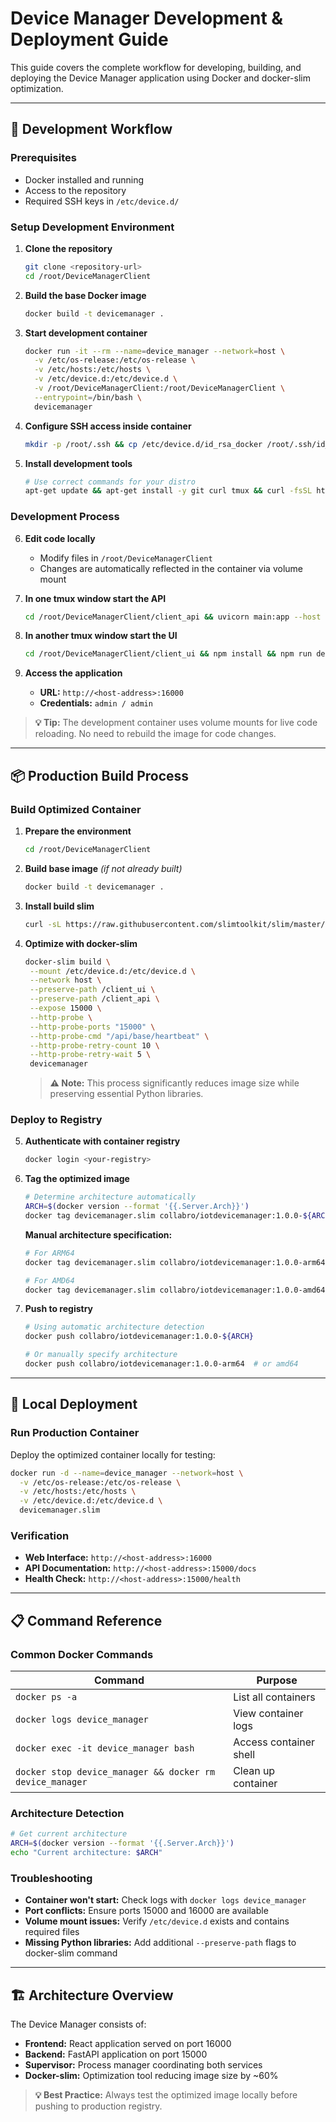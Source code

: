 # Device Manager Development & Deployment Guide

This guide covers the complete workflow for developing, building, and deploying the Device Manager application using Docker and docker-slim optimization.

---

## 🔧 Development Workflow

### Prerequisites
- Docker installed and running
- Access to the repository
- Required SSH keys in `/etc/device.d/`

### Setup Development Environment

1. **Clone the repository**
   ```bash
   git clone <repository-url>
   cd /root/DeviceManagerClient
   ```

2. **Build the base Docker image**
   ```bash
   docker build -t devicemanager .
   ```

3. **Start development container**
   ```bash
   docker run -it --rm --name=device_manager --network=host \
     -v /etc/os-release:/etc/os-release \
     -v /etc/hosts:/etc/hosts \
     -v /etc/device.d:/etc/device.d \
     -v /root/DeviceManagerClient:/root/DeviceManagerClient \
     --entrypoint=/bin/bash \
     devicemanager
   ```

4. **Configure SSH access inside container**
   ```bash
   mkdir -p /root/.ssh && cp /etc/device.d/id_rsa_docker /root/.ssh/id_rsa
   ```

5. **Install development tools**
   ```bash
   # Use correct commands for your distro
   apt-get update && apt-get install -y git curl tmux && curl -fsSL https://deb.nodesource.com/setup_18.x | bash - && apt install -y nodejs
   ```

### Development Process

6. **Edit code locally**
   - Modify files in `/root/DeviceManagerClient`
   - Changes are automatically reflected in the container via volume mount

7. **In one tmux window start the API**
   ```bash
   cd /root/DeviceManagerClient/client_api && uvicorn main:app --host 0.0.0.0 --port 15000
   ```

8. **In another tmux window start the UI**
   ```bash
   cd /root/DeviceManagerClient/client_ui && npm install && npm run dev -- --host 0.0.0.0 --port 16000
   ```

9. **Access the application**
   - **URL:** `http://<host-address>:16000`
   - **Credentials:** `admin / admin`

> **💡 Tip:** The development container uses volume mounts for live code reloading. No need to rebuild the image for code changes.

---

## 📦 Production Build Process

### Build Optimized Container

1. **Prepare the environment**
   ```bash
   cd /root/DeviceManagerClient
   ```

2. **Build base image** *(if not already built)*
   ```bash
   docker build -t devicemanager .
   ```

3. **Install build slim**
   ```bash
   curl -sL https://raw.githubusercontent.com/slimtoolkit/slim/master/scripts/install-slim.sh | sudo -E bash -
   ```

4. **Optimize with docker-slim**
   ```bash
   docker-slim build \
    --mount /etc/device.d:/etc/device.d \
    --network host \
    --preserve-path /client_ui \
    --preserve-path /client_api \
    --expose 15000 \
    --http-probe \
    --http-probe-ports "15000" \
    --http-probe-cmd "/api/base/heartbeat" \
    --http-probe-retry-count 10 \
    --http-probe-retry-wait 5 \
    devicemanager
   ```

   > **⚠️ Note:** This process significantly reduces image size while preserving essential Python libraries.

### Deploy to Registry

5. **Authenticate with container registry**
   ```bash
   docker login <your-registry>
   ```

6. **Tag the optimized image**
   ```bash
   # Determine architecture automatically
   ARCH=$(docker version --format '{{.Server.Arch}}')
   docker tag devicemanager.slim collabro/iotdevicemanager:1.0.0-${ARCH}
   ```

   **Manual architecture specification:**
   ```bash
   # For ARM64
   docker tag devicemanager.slim collabro/iotdevicemanager:1.0.0-arm64
   
   # For AMD64
   docker tag devicemanager.slim collabro/iotdevicemanager:1.0.0-amd64
   ```

7. **Push to registry**
   ```bash
   # Using automatic architecture detection
   docker push collabro/iotdevicemanager:1.0.0-${ARCH}
   
   # Or manually specify architecture
   docker push collabro/iotdevicemanager:1.0.0-arm64  # or amd64
   ```

---

## 🚀 Local Deployment

### Run Production Container

Deploy the optimized container locally for testing:

```bash
docker run -d --name=device_manager --network=host \
  -v /etc/os-release:/etc/os-release \
  -v /etc/hosts:/etc/hosts \
  -v /etc/device.d:/etc/device.d \
  devicemanager.slim
```

### Verification

- **Web Interface:** `http://<host-address>:16000`
- **API Documentation:** `http://<host-address>:15000/docs`
- **Health Check:** `http://<host-address>:15000/health`

---

## 📋 Command Reference

### Common Docker Commands

| Command | Purpose |
|---------|---------|
| `docker ps -a` | List all containers |
| `docker logs device_manager` | View container logs |
| `docker exec -it device_manager bash` | Access container shell |
| `docker stop device_manager && docker rm device_manager` | Clean up container |

### Architecture Detection

```bash
# Get current architecture
ARCH=$(docker version --format '{{.Server.Arch}}')
echo "Current architecture: $ARCH"
```

### Troubleshooting

- **Container won't start:** Check logs with `docker logs device_manager`
- **Port conflicts:** Ensure ports 15000 and 16000 are available
- **Volume mount issues:** Verify `/etc/device.d` exists and contains required files
- **Missing Python libraries:** Add additional `--preserve-path` flags to docker-slim command

---

## 🏗️ Architecture Overview

The Device Manager consists of:

- **Frontend:** React application served on port 16000
- **Backend:** FastAPI application on port 15000  
- **Supervisor:** Process manager coordinating both services
- **Docker-slim:** Optimization tool reducing image size by ~60%

> **💡 Best Practice:** Always test the optimized image locally before pushing to production registry.
